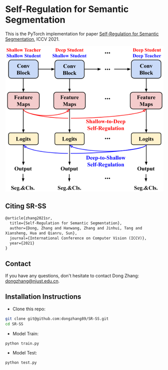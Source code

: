 # Self-Regulation for Semantic Segmentation

This is the PyTorch implementation for paper [Self-Regulation for Semantic Segmentation](https://github.com/dongzhang89/SR-SS), ICCV 2021.


![Visual Parser](imgs/SR.png)


## Citing SR-SS
```
@article{zhang2021sr,
  title={Self-Regulation for Semantic Segmentation},
  author={Dong, Zhang and Hanwang, Zhang and Jinhui, Tang and Xiansheng, Hua and Qianru, Sun},
  journal={International Conference on Computer Vision (ICCV)},
  year={2021}
}
```

## Contact
If you have any questions, don't hesitate to contact Dong Zhang: dongzhang@njust.edu.cn.


## Installation Instructions
- Clone this repo:

```bash
git clone git@github.com:dongzhang89/SR-SS.git
cd SR-SS
```

- Model Train:

```bash
python train.py
```

- Model Test:

```bash
python test.py
```